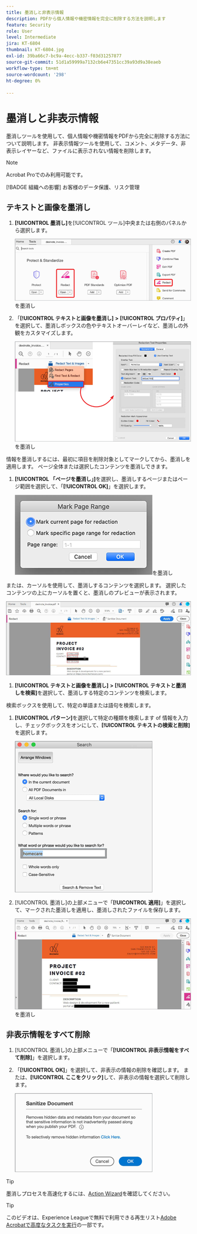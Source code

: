 ```yaml
---
title: 墨消しと非表示情報
description: PDFから個人情報や機密情報を完全に削除する方法を説明します
feature: Security
role: User
level: Intermediate
jira: KT-6804
thumbnail: KT-6804.jpg
exl-id: 39ba66c7-bc9a-4ecc-b337-f03d31257877
source-git-commit: 51d1a59999a7132cb6e47351cc39a93d9a38eaeb
workflow-type: tm+mt
source-wordcount: '298'
ht-degree: 0%

---
```


# 墨消しと非表示情報

墨消しツールを使用して、個人情報や機密情報をPDFから完全に削除する方法について説明します。 非表示情報ツールを使用して、コメント、メタデータ、非表示レイヤーなど、ファイルに表示されない情報を削除します。

>[!NOTE]
>
>Acrobat Proでのみ利用可能です。

[!BADGE 組織への影響]
お客様のデータ保護、リスク管理

## テキストと画像を墨消し

1. **[!UICONTROL 墨消し]**&#x200B;を[!UICONTROL ツール]中央または右側のパネルから選択します。

   ![手順1](../assets/Redact_1.png)を墨消し

1. 「**[!UICONTROL テキストと画像を墨消し]** **>** **[!UICONTROL プロパティ]**」を選択して、墨消しボックスの色やテキストオーバーレイなど、墨消しの外観をカスタマイズします。

   ![手順2](../assets/Redact_2.png)を墨消し

情報を墨消しするには、最初に項目を削除対象としてマークしてから、墨消しを適用します。 ページ全体または選択したコンテンツを墨消しできます。

1. **[!UICONTROL 「ページを墨消し」]**&#x200B;を選択し、墨消しするページまたはページ範囲を選択して、「**[!UICONTROL OK]**」を選択します。

   ![手順4](../assets/Redact_3.png)を墨消し

または、カーソルを使用して、墨消しするコンテンツを選択します。 選択したコンテンツの上にカーソルを置くと、墨消しのプレビューが表示されます。

   ![手順5aを墨消し](../assets/Redact_4.png)

1. **[!UICONTROL テキストと画像を墨消し]** **>** **[!UICONTROL テキストと墨消しを検索]**&#x200B;を選択して、墨消しする特定のコンテンツを検索します。

検索ボックスを使用して、特定の単語または語句を検索します。

1. **[!UICONTROL パターン]**&#x200B;を選択して特定の種類を検索します of 情報を入力し、チェックボックスをオンにして、**[!UICONTROL テキストの検索と削除]**&#x200B;を選択します。

   ![手順5bを墨消し](../assets/Redact_5.png)

1. [!UICONTROL 墨消し]の上部メニューで「**[!UICONTROL 適用]**」を選択して、マークされた墨消しを適用し、墨消しされたファイルを保存します。

   ![手順6](../assets/Redact_6.png)を墨消し

## 非表示情報をすべて削除

1. [!UICONTROL 墨消し]の上部メニューで「**[!UICONTROL 非表示情報をすべて削除]**」を選択します。

1. 「**[!UICONTROL OK]**」を選択して、非表示の情報の削除を確認します。 または、**[!UICONTROL ここをクリック]**&#x200B;して、非表示の情報を選択して削除します。

   ![非表示情報をすべて削除する手順2](../assets/Redact_7.png)

>[!TIP]
>
墨消しプロセスを高速化するには、[Action Wizard](../advanced-tasks/action.md)を確認してください。

>[!TIP]
>
このビデオは、Experience Leagueで無料で利用できる再生リスト[Adobe Acrobatで高度なタスクを実行](https://experienceleague.adobe.com/en/playlists/acrobat-peform-advanced-tasks)の一部です。
